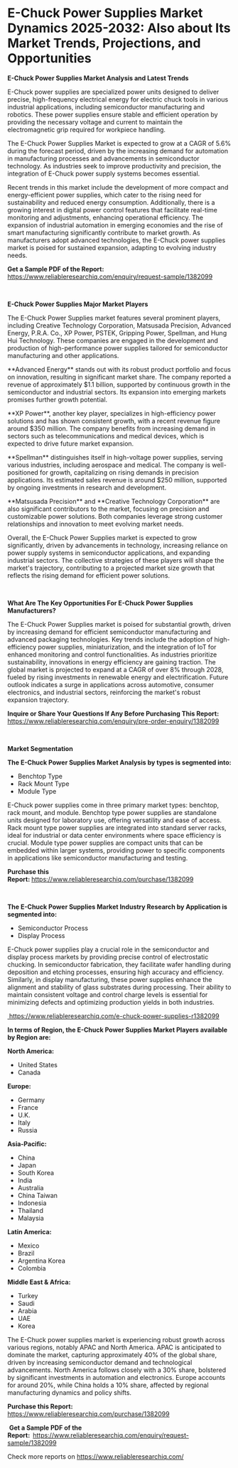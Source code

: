 <p><h1>E-Chuck Power Supplies Market Dynamics 2025-2032: Also about Its Market Trends, Projections, and Opportunities</h1></p><p><strong>E-Chuck Power Supplies Market Analysis and Latest Trends</strong></p>
<p><p>E-Chuck power supplies are specialized power units designed to deliver precise, high-frequency electrical energy for electric chuck tools in various industrial applications, including semiconductor manufacturing and robotics. These power supplies ensure stable and efficient operation by providing the necessary voltage and current to maintain the electromagnetic grip required for workpiece handling.</p><p>The E-Chuck Power Supplies Market is expected to grow at a CAGR of 5.6% during the forecast period, driven by the increasing demand for automation in manufacturing processes and advancements in semiconductor technology. As industries seek to improve productivity and precision, the integration of E-Chuck power supply systems becomes essential.</p><p>Recent trends in this market include the development of more compact and energy-efficient power supplies, which cater to the rising need for sustainability and reduced energy consumption. Additionally, there is a growing interest in digital power control features that facilitate real-time monitoring and adjustments, enhancing operational efficiency. The expansion of industrial automation in emerging economies and the rise of smart manufacturing significantly contribute to market growth. As manufacturers adopt advanced technologies, the E-Chuck power supplies market is poised for sustained expansion, adapting to evolving industry needs.</p></p>
<p><strong>Get a Sample PDF of the Report:&nbsp;</strong> <a href="https://www.reliableresearchiq.com/enquiry/request-sample/1382099?utm_campaign=3139&utm_medium=2&utm_source=Github&utm_content=ia&utm_term=11042025&utm_id=e-chuck-power-supplies">https://www.reliableresearchiq.com/enquiry/request-sample/1382099</a></p>
<p>&nbsp;</p>
<p><strong>E-Chuck Power Supplies Major Market Players</strong></p>
<p><p>The E-Chuck Power Supplies market features several prominent players, including Creative Technology Corporation, Matsusada Precision, Advanced Energy, P.R.A. Co., XP Power, PSTEK, Gripping Power, Spellman, and Hung Hui Technology. These companies are engaged in the development and production of high-performance power supplies tailored for semiconductor manufacturing and other applications.</p><p>**Advanced Energy** stands out with its robust product portfolio and focus on innovation, resulting in significant market share. The company reported a revenue of approximately $1.1 billion, supported by continuous growth in the semiconductor and industrial sectors. Its expansion into emerging markets promises further growth potential.</p><p>**XP Power**, another key player, specializes in high-efficiency power solutions and has shown consistent growth, with a recent revenue figure around $350 million. The company benefits from increasing demand in sectors such as telecommunications and medical devices, which is expected to drive future market expansion.</p><p>**Spellman** distinguishes itself in high-voltage power supplies, serving various industries, including aerospace and medical. The company is well-positioned for growth, capitalizing on rising demands in precision applications. Its estimated sales revenue is around $250 million, supported by ongoing investments in research and development.</p><p>**Matsusada Precision** and **Creative Technology Corporation** are also significant contributors to the market, focusing on precision and customizable power solutions. Both companies leverage strong customer relationships and innovation to meet evolving market needs.</p><p>Overall, the E-Chuck Power Supplies market is expected to grow significantly, driven by advancements in technology, increasing reliance on power supply systems in semiconductor applications, and expanding industrial sectors. The collective strategies of these players will shape the market's trajectory, contributing to a projected market size growth that reflects the rising demand for efficient power solutions.</p></p>
<p>&nbsp;</p>
<p><strong>What Are The Key Opportunities For E-Chuck Power Supplies Manufacturers?</strong></p>
<p><p>The E-Chuck Power Supplies market is poised for substantial growth, driven by increasing demand for efficient semiconductor manufacturing and advanced packaging technologies. Key trends include the adoption of high-efficiency power supplies, miniaturization, and the integration of IoT for enhanced monitoring and control functionalities. As industries prioritize sustainability, innovations in energy efficiency are gaining traction. The global market is projected to expand at a CAGR of over 8% through 2028, fueled by rising investments in renewable energy and electrification. Future outlook indicates a surge in applications across automotive, consumer electronics, and industrial sectors, reinforcing the market's robust expansion trajectory.</p></p>
<p><strong>Inquire or Share Your Questions If Any Before Purchasing This Report:</strong> <a href="https://www.reliableresearchiq.com/enquiry/pre-order-enquiry/1382099?utm_campaign=3139&utm_medium=2&utm_source=Github&utm_content=ia&utm_term=11042025&utm_id=e-chuck-power-supplies">https://www.reliableresearchiq.com/enquiry/pre-order-enquiry/1382099</a></p>
<p>&nbsp;</p>
<p><strong>Market Segmentation</strong></p>
<p><strong>The E-Chuck Power Supplies Market Analysis by types is segmented into:</strong></p>
<p><ul><li>Benchtop Type</li><li>Rack Mount Type</li><li>Module Type</li></ul></p>
<p><p>E-Chuck power supplies come in three primary market types: benchtop, rack mount, and module. Benchtop type power supplies are standalone units designed for laboratory use, offering versatility and ease of access. Rack mount type power supplies are integrated into standard server racks, ideal for industrial or data center environments where space efficiency is crucial. Module type power supplies are compact units that can be embedded within larger systems, providing power to specific components in applications like semiconductor manufacturing and testing.</p></p>
<p><strong>Purchase this Report:&nbsp;</strong><a href="https://www.reliableresearchiq.com/purchase/1382099?utm_campaign=3139&utm_medium=2&utm_source=Github&utm_content=ia&utm_term=11042025&utm_id=e-chuck-power-supplies">https://www.reliableresearchiq.com/purchase/1382099</a></p>
<p>&nbsp;</p>
<p><strong>The E-Chuck Power Supplies Market Industry Research by Application is segmented into:</strong></p>
<p><ul><li>Semiconductor Process</li><li>Display Process</li></ul></p>
<p><p>E-Chuck power supplies play a crucial role in the semiconductor and display process markets by providing precise control of electrostatic chucking. In semiconductor fabrication, they facilitate wafer handling during deposition and etching processes, ensuring high accuracy and efficiency. Similarly, in display manufacturing, these power supplies enhance the alignment and stability of glass substrates during processing. Their ability to maintain consistent voltage and control charge levels is essential for minimizing defects and optimizing production yields in both industries.</p></p>
<p><a href="https://www.reliableresearchiq.com/e-chuck-power-supplies-r1382099?utm_campaign=3139&utm_medium=2&utm_source=Github&utm_content=ia&utm_term=11042025&utm_id=e-chuck-power-supplies">&nbsp;https://www.reliableresearchiq.com/e-chuck-power-supplies-r1382099</a></p>
<p><strong>In terms of Region, the E-Chuck Power Supplies Market Players available by Region are:</strong></p>
<p>
    <p> <strong> North America: </strong>
        <ul>
            <li>United States</li>
            <li>Canada</li>
        </ul>
        </p> 
    <p> <strong> Europe: </strong>
        <ul>
            <li>Germany</li>
            <li>France</li>
            <li>U.K.</li>
            <li>Italy</li>
            <li>Russia</li>
        </ul>
        </p> 
    <p> <strong> Asia-Pacific: </strong>
        <ul>
            <li>China</li>
            <li>Japan</li>
            <li>South Korea</li>
            <li>India</li>
            <li>Australia</li>
            <li>China Taiwan</li>
            <li>Indonesia</li>
            <li>Thailand</li>
            <li>Malaysia</li>
        </ul>
        </p> 
    <p> <strong> Latin America: </strong>
        <ul>
            <li>Mexico</li>
            <li>Brazil</li>
            <li>Argentina Korea</li>
            <li>Colombia</li>
        </ul>
        </p> 
    <p> <strong> Middle East & Africa: </strong>
        <ul>
            <li>Turkey</li>
            <li>Saudi</li>
            <li>Arabia</li>
            <li>UAE</li>
            <li>Korea</li>
        </ul>
    </p>
    </p>
<p><p>The E-Chuck power supplies market is experiencing robust growth across various regions, notably APAC and North America. APAC is anticipated to dominate the market, capturing approximately 40% of the global share, driven by increasing semiconductor demand and technological advancements. North America follows closely with a 30% share, bolstered by significant investments in automation and electronics. Europe accounts for around 20%, while China holds a 10% share, affected by regional manufacturing dynamics and policy shifts.</p></p>
<p><strong>Purchase this Report: </strong><a href="https://www.reliableresearchiq.com/purchase/1382099?utm_campaign=3139&utm_medium=2&utm_source=Github&utm_content=ia&utm_term=11042025&utm_id=e-chuck-power-supplies">https://www.reliableresearchiq.com/purchase/1382099</a></p>
<p>&nbsp;<strong>Get a Sample PDF of the Report:&nbsp;&nbsp;</strong><a href="https://www.reliableresearchiq.com/enquiry/request-sample/1382099?utm_campaign=3139&utm_medium=2&utm_source=Github&utm_content=ia&utm_term=11042025&utm_id=e-chuck-power-supplies">https://www.reliableresearchiq.com/enquiry/request-sample/1382099</a></p>
<p><strong></strong></p>
<p>Check more reports on <a href="https://www.reliableresearchiq.com/?utm_campaign=3139&utm_medium=2&utm_source=Github&utm_content=ia&utm_term=11042025&utm_id=e-chuck-power-supplies">https://www.reliableresearchiq.com/</a></p>